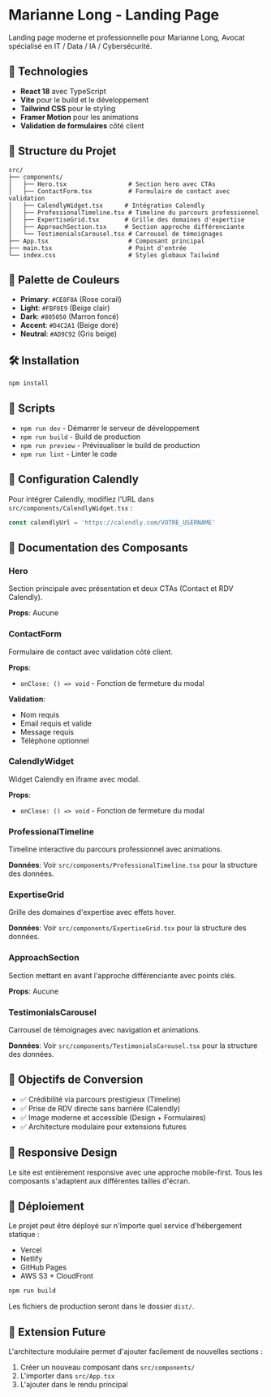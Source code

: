 # Marianne Long - Landing Page

Landing page moderne et professionnelle pour Marianne Long, Avocat spécialisé en IT / Data / IA / Cybersécurité.

## 🚀 Technologies

- **React 18** avec TypeScript
- **Vite** pour le build et le développement
- **Tailwind CSS** pour le styling
- **Framer Motion** pour les animations
- **Validation de formulaires** côté client

## 📁 Structure du Projet

```
src/
├── components/
│   ├── Hero.tsx                 # Section hero avec CTAs
│   ├── ContactForm.tsx          # Formulaire de contact avec validation
│   ├── CalendlyWidget.tsx      # Intégration Calendly
│   ├── ProfessionalTimeline.tsx # Timeline du parcours professionnel
│   ├── ExpertiseGrid.tsx       # Grille des domaines d'expertise
│   ├── ApproachSection.tsx     # Section approche différenciante
│   └── TestimonialsCarousel.tsx # Carrousel de témoignages
├── App.tsx                      # Composant principal
├── main.tsx                     # Point d'entrée
└── index.css                    # Styles globaux Tailwind
```

## 🎨 Palette de Couleurs

- **Primary**: `#CE8F8A` (Rose corail)
- **Light**: `#FBF0E9` (Beige clair)
- **Dark**: `#805050` (Marron foncé)
- **Accent**: `#D4C2A1` (Beige doré)
- **Neutral**: `#AD9C92` (Gris beige)

## 🛠️ Installation

```bash
npm install
```

## 📝 Scripts

- `npm run dev` - Démarrer le serveur de développement
- `npm run build` - Build de production
- `npm run preview` - Prévisualiser le build de production
- `npm run lint` - Linter le code

## 🔧 Configuration Calendly

Pour intégrer Calendly, modifiez l'URL dans `src/components/CalendlyWidget.tsx` :

```typescript
const calendlyUrl = 'https://calendly.com/VOTRE_USERNAME'
```

## 📄 Documentation des Composants

### Hero
Section principale avec présentation et deux CTAs (Contact et RDV Calendly).

**Props**: Aucune

### ContactForm
Formulaire de contact avec validation côté client.

**Props**:
- `onClose: () => void` - Fonction de fermeture du modal

**Validation**:
- Nom requis
- Email requis et valide
- Message requis
- Téléphone optionnel

### CalendlyWidget
Widget Calendly en iframe avec modal.

**Props**:
- `onClose: () => void` - Fonction de fermeture du modal

### ProfessionalTimeline
Timeline interactive du parcours professionnel avec animations.

**Données**: Voir `src/components/ProfessionalTimeline.tsx` pour la structure des données.

### ExpertiseGrid
Grille des domaines d'expertise avec effets hover.

**Données**: Voir `src/components/ExpertiseGrid.tsx` pour la structure des données.

### ApproachSection
Section mettant en avant l'approche différenciante avec points clés.

**Props**: Aucune

### TestimonialsCarousel
Carrousel de témoignages avec navigation et animations.

**Données**: Voir `src/components/TestimonialsCarousel.tsx` pour la structure des données.

## 🎯 Objectifs de Conversion

- ✅ Crédibilité via parcours prestigieux (Timeline)
- ✅ Prise de RDV directe sans barrière (Calendly)
- ✅ Image moderne et accessible (Design + Formulaires)
- ✅ Architecture modulaire pour extensions futures

## 📱 Responsive Design

Le site est entièrement responsive avec une approche mobile-first. Tous les composants s'adaptent aux différentes tailles d'écran.

## 🚀 Déploiement

Le projet peut être déployé sur n'importe quel service d'hébergement statique :
- Vercel
- Netlify
- GitHub Pages
- AWS S3 + CloudFront

```bash
npm run build
```

Les fichiers de production seront dans le dossier `dist/`.

## 🔄 Extension Future

L'architecture modulaire permet d'ajouter facilement de nouvelles sections :
1. Créer un nouveau composant dans `src/components/`
2. L'importer dans `src/App.tsx`
3. L'ajouter dans le rendu principal

